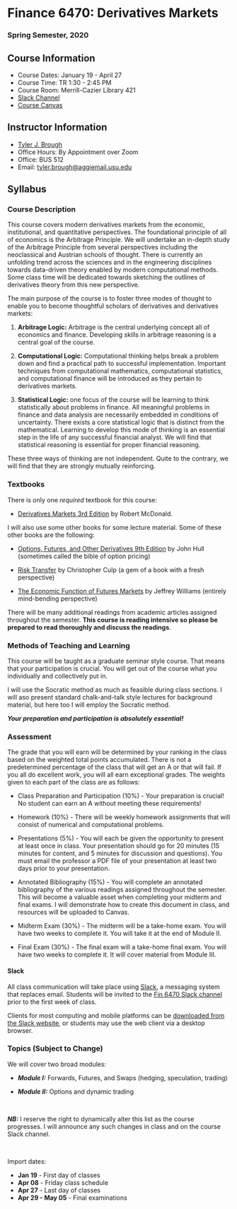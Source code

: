 # Finance 6470: Derivatives Markets 

### Spring Semester, 2020

## Course Information

- Course Dates: January 19 - April 27
- Course Time: TR 1:30 - 2:45 PM 
- Course Room: Merrill-Cazier Library 421 
- [Slack Channel](https://fin-6470.slack.com)
- [Course Canvas](https://usu.instructure.com/courses/618855/assignments/syllabus)


## Instructor Information

- [Tyler J. Brough](broughtj.github.io)
- Office Hours: By Appointment over Zoom
- Office: BUS 512 
- Email: tyler.brough@aggiemail.usu.edu


## Syllabus

### Course Description

This course covers modern derivatives markets from the economic, institutional, and
quantitative perspectives. The foundational principle of all of economics is the
Arbitrage Principle. We will undertake an in-depth study of the Arbitrage Principle
from several perspectives including the neoclassical and Austrian schools of thought.
There is currently an unfolding trend across the sciences and in the engineering disciplines
towards data-driven theory enabled by modern computational methods. Some class time will be
dedicated towards sketching the outlines of derivatives theory from this new perspective.

The main purpose of the course is to foster three modes of thought to enable you to become 
thoughtful scholars of derivatives and derivatives markets: 

1. __Arbitrage Logic:__ Arbitrage is the central underlying concept all of economics and finance. Developing
     skills in arbitrage reasoning is a central goal of the course. 

2. __Computational Logic:__ Computational thinking helps break a problem down and find a practical path to
	 successful implementation. Important techniques from computational mathematics, computational statistics,
	 and computational finance will be introduced as they pertain to derivatives markets. 

3. __Statistical Logic:__ one focus of the course will be learning to think statistically about problems in
     finance. All meaningful problems in finance and data analysis are necessarily embedded in conditions of
	 uncertainty. There exists a core statistical logic that is distinct from the mathematical. Learning
	 to develop this mode of thinking is an essential step in the life of any successful financial analyst.
	 We will find that statistical reasoning is essential for proper financial reasoning. 

These three ways of thinking are not independent. Quite to the contrary, we will find that they are strongly mutually
reinforcing.  

### Textbooks

There is only one _required_ textbook for this course:

* [Derivatives Markets 3rd Edition][McDonald] by Robert McDonald.

I will also use some other books for some lecture material. Some of these other books are the following:

* [Options, Futures, and Other Derivatives 9th Edition][Hull] by John Hull (sometimes called the bible of option pricing)

* [Risk Transfer][Culp] by Christopher Culp (a gem of a book with a fresh perspective)

* [The Economic Function of Futures Markets][Williams] by Jeffrey Williams (entirely mind-bending perspective)

There will be many additional readings from academic articles assigned throughout the semester. __This course is reading intensive
so please be prepared to read thoroughly and discuss the readings__. 


### Methods of Teaching and Learning

This course will be taught as a graduate seminar style course. That means that your participation is crucial. You will get out of the course
what you individually and collectively put in. 

I will use the Socratic method as much as feasible during class sections. I will aso present standard chalk-and-talk style lectures for 
background material, but here too I will employ the Socratic method. 

___Your preparation and participation is absolutely essential!___


### Assessment 

The grade that you will earn will be determined by your ranking in the class based on the weighted total points
accumulated. There is not a predetermined percentage of the class that will get an A or that will fail. If you all
do excellent work, you will all earn exceptional grades. The weights given to each part of the class are as follows:

* Class Preparation and Participation (10%) - Your preparation is crucial! No student can earn an A without meeting these
  requirements! 

* Homework (10%) - There will be weekly homework assignments that will consist of numerical and computational problems.

* Presentations (5%) - You will each be given the opportunity to present at least once in class. Your presentation should go for
  20 minutes (15 minutes for content, and 5 minutes for discussion and questions). You must email the professor a PDF file of your
  presentation at least two days prior to your presentation.

* Annotated Bibliography (15%) - You will complete an annotated bibliography of the various readings assigned throughout the semester. 
  This will become a valuable asset when completing your midterm and final exams. I will demonstrate how to create this document in class, 
  and resources will be uploaded to Canvas.

* Midterm Exam (30%) - The midterm will be a take-home exam. You will have two weeks to complete it. You will take it at the end of Module II.

* Final Exam (30%) - The final exam will a take-home final exam. You will have two weeks to complete it. It will cover material from Module III.


#### Slack

All class communication will take place using [Slack](https://slack.com), a messaging system that replaces email.
Students will be invited to the [Fin 6470 Slack channel](https://fin-6470.slack.com) prior to the first week of
class.

Clients for most computing and mobile platforms can be
[downloaded from the Slack website](https://slack.com/downloads), or students may use the web client
via a desktop browser.


### Topics (Subject to Change)

We will cover two broad modules:

* ___Module I:___ Forwards, Futures, and Swaps (hedging, speculation, trading)

* ___Module II:___ Options and dynamic trading


<br>


***NB:*** I reserve the right to dynamically alter this list as the course progresses. I will announce any such changes in class and on the course Slack channel. 

<br>

Import dates:

* __Jan 19__ - First day of classes
* __Apr 08__ - Friday class schedule
* __Apr 27__ - Last day of classes
* __Apr 29 - May 05__ - Final examinations 
 

[McDonald]: https://www.amazon.com/Derivatives-Markets-3rd-Pearson-Finance/dp/0321543084/ref=sr_1_1?ie=UTF8&qid=1484071179&sr=8-1&keywords=derivatives+markets
[Hull]: https://www.amazon.com/Options-Futures-Other-Derivatives-9th/dp/0133456315/ref=sr_1_1?s=books&ie=UTF8&qid=1484071372&sr=1-1&keywords=options+futures+and+other+derivatives
[Culp]: https://www.amazon.com/Risk-Transfer-Derivatives-Practice-Finance-ebook/dp/B00D57IIV8/ref=sr_1_4?s=books&ie=UTF8&qid=1484071386&sr=1-4&keywords=risk+transfer
[Williams]: https://www.amazon.com/Economic-Function-Futures-Markets/dp/0521389348/ref=pd_rhf_dp_p_img_3?_encoding=UTF8&psc=1&refRID=G37G1D4SMRA3Q2R0ED8E

